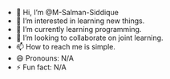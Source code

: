 - 👋 Hi, I’m @M-Salman-Siddique
- 👀 I’m interested in learning new things.
- 🌱 I’m currently learning programming.
- 💞️ I’m looking to collaborate on joint learning.
- 📫 How to reach me is simple.
- 😄 Pronouns: N/A
- ⚡ Fun fact: N/A

<!---
M-Salman-Siddique/M-Salman-Siddique is a ✨ special ✨ repository because its `README.md` (this file) appears on your GitHub profile.
You can click the Preview link to take a look at your changes.
--->
